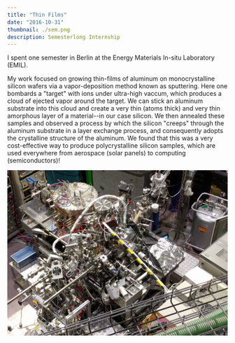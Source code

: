 ```yaml
---
title: "Thin Films"
date: "2016-10-31"
thumbnail: ./sem.png
description: Semesterlong Internship
---
```


I spent one semester in Berlin at the Energy Materials In-situ Laboratory (EMIL). 

My work focused on growing thin-films of aluminum on monocrystalline silicon wafers via a vapor-deposition method known as sputtering. Here one bombards a "target" with ions under ultra-high vaccum, which produces a cloud of ejected vapor around the target. We can stick an aluminum substrate into this cloud and create a very thin (atoms thick) and very thin amorphous layer of a material--in our case silicon. We then annealed these samples and observed a process by which the silicon "creeps" through the aluminum substrate in a layer exchange process, and consequently adopts the crystalline structure of the aluminum. We found that this was a very cost-effective way to produce polycrystalline silicon samples, which are used everywhere from aerospace (solar panels) to computing (semiconductors)!

<div class="kg-card kg-card-image">

![Beamline](./bessy.jpg "BESSY Endstation")



</div>
